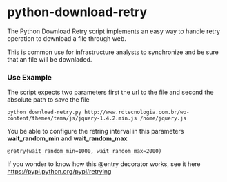 # python-download-retry

The Python Download Retry script implements an easy way to handle retry operation to download a file through web.

This is common use for infrastructure analysts to synchronize and be sure that an file will be downladed.

### Use Example
The script expects two parameters first the url to the file and second the absolute path to save the file
```
python download-retry.py http://www.rdtecnologia.com.br/wp-content/themes/tema/js/jquery-1.4.2.min.js /home/jquery.js
```
You be able to configure the retring interval in this parameters **wait_random_min** and **wait_random_max**
```
@retry(wait_random_min=1000, wait_random_max=2000)
```
If you wonder to know how this @entry decorator works, see it here https://pypi.python.org/pypi/retrying
